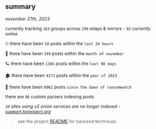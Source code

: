 
## summary
_november 27th, 2023_

currently tracking `163` groups across `299` relays & mirrors - _`92` currently online_

⏲ there have been `10` posts within the `last 24 hours`

🦈 there have been `349` posts within the `month of november`

🪐 there have been `1365` posts within the `last 90 days`

🏚 there have been `4271` posts within the `year of 2023`

🦕 there have been `8961` posts `since the dawn of ransomwatch`

there are `96` custom parsers indexing posts

_`20` sites using v2 onion services are no longer indexed - [support.torproject.org](https://support.torproject.org/onionservices/v2-deprecation/)_

> see the project [README](https://github.com/joshhighet/ransomwatch#ransomwatch--) for backend technicals
